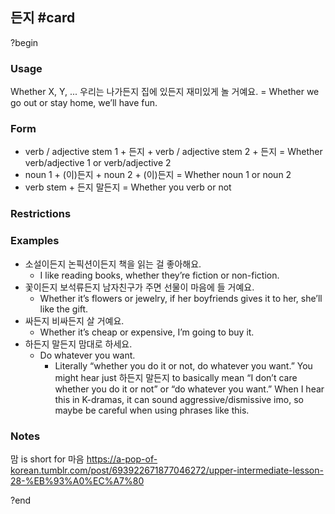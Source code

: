## 든지 #card
?begin
### Usage
Whether X, Y, ...
우리는 나가든지 집에 있든지 재미있게 놀 거예요. = Whether we go out or stay home, we’ll have fun.
### Form
- verb / adjective stem 1 + 든지 + verb / adjective stem 2 + 든지 = Whether verb/adjective 1 or verb/adjective 2
- noun 1 + (이)든지 + noun 2 + (이)든지 = Whether noun 1 or noun 2
- verb stem + 든지 말든지 = Whether you verb or not
### Restrictions
### Examples
- 소설이든지 논픽션이든지 책을 읽는 걸 좋아해요.
	- I like reading books, whether they’re fiction or non-fiction.
- 꽃이든지 보석류든지 남자친구가 주면 선물이 마음에 들 거예요.
	- Whether it’s flowers or jewelry, if her boyfriends gives it to her, she’ll like the gift.
- 싸든지 비싸든지 살 거예요.
	- Whether it’s cheap or expensive, I’m going to buy it.
- 하든지 말든지 맘대로 하세요.
	- Do whatever you want.
		- Literally “whether you do it or not, do whatever you want.” You might hear just 하든지 말든지 to basically mean “I don’t care whether you do it or not” or “do whatever you want.” When I hear this in K-dramas, it can sound aggressive/dismissive imo, so maybe be careful when using phrases like this.
### Notes
맘 is short for 마음
https://a-pop-of-korean.tumblr.com/post/693922671877046272/upper-intermediate-lesson-28-%EB%93%A0%EC%A7%80
<!--SR:!2026-01-22,124,250-->
?end